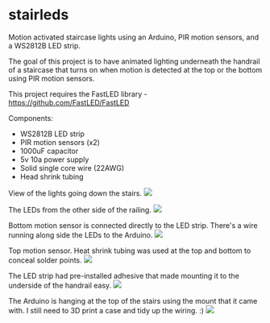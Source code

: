 # stairleds

Motion activated staircase lights using an Arduino, PIR motion sensors, and a WS2812B LED strip.

The goal of this project is to have animated lighting underneath the handrail of a staircase that turns on when motion is detected at the top or the bottom using PIR motion sensors.

This project requires the FastLED library - https://github.com/FastLED/FastLED

Components:
* WS2812B LED strip
* PIR motion sensors (x2)
* 1000uF capacitor
* 5v 10a power supply
* Solid single core wire (22AWG)
* Head shrink tubing

View of the lights going down the stairs.
![](images/stairview.JPG)

The LEDs from the other side of the railing.
![](images/stairview2.JPG)

Bottom motion sensor is connected directly to the LED strip. There's a wire running along side the LEDs to the Arduino.
![](images/bottomsensor.JPG)

Top motion sensor. Heat shrink tubing was used at the top and bottom to conceal solder points.
![](images/topsensor.JPG)

The LED strip had pre-installed adhesive that made mounting it to the underside of the handrail easy.
![](images/ledapplication.JPG)

The Arduino is hanging at the top of the stairs using the mount that it came with. I still need to 3D print a case and tidy up the wiring. :)
![](images/arduino.jpeg)
